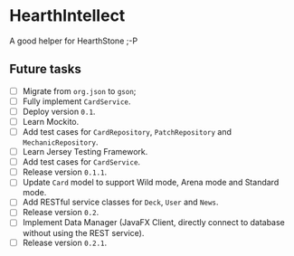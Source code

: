 # HearthIntellect
A good helper for HearthStone ;-P

## Future tasks

- [ ] Migrate from `org.json` to `gson`;
- [ ] Fully implement `CardService`.
- [ ] Deploy version `0.1`.
- [ ] Learn Mockito.
- [ ] Add test cases for `CardRepository`, `PatchRepository` and `MechanicRepository`.
- [ ] Learn Jersey Testing Framework.
- [ ] Add test cases for `CardService`.
- [ ] Release version `0.1.1`.
- [ ] Update `Card` model to support Wild mode, Arena mode and Standard mode.
- [ ] Add RESTful service classes for `Deck`, `User` and `News`.
- [ ] Release version `0.2`.
- [ ] Implement Data Manager (JavaFX Client, directly connect to database without using the REST service).
- [ ] Release version `0.2.1`.
